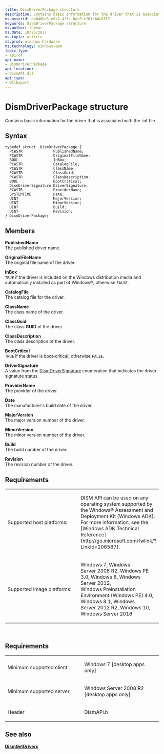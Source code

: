 ```yaml
---
title: DismDriverPackage structure
description: Contains basic information for the driver that is associated with the .inf file.
ms.assetid: ea048bd3-e0a2-4ffc-8ac0-cf61cb4c8f17
keywords: DismDriverPackage structure
ms.author: themar
ms.date: 10/25/2017
ms.topic: article
ms.prod: windows-hardware
ms.technology: windows-oem
topic_type: 
- apiref
api_name: 
- DismDriverPackage
api_location: 
- DismAPI.dll
api_type: 
- DllExport
---
```


# DismDriverPackage structure


Contains basic information for the driver that is associated with the .inf file.

Syntax
---

```
typedef struct _DismDriverPackage {
  PCWSTR              PublishedName;
  PCWSTR              OriginalFileName;
  BOOL                InBox;
  PCWSTR              CatalogFile;
  PCWSTR              ClassName;
  PCWSTR              ClassGuid;
  PCWSTR              ClassDescription;
  BOOL                BootCritical;
  DismDriverSignature DriverSignature;
  PCWSTR              ProviderName;
  SYSTEMTIME          Date;
  UINT                MajorVersion;
  UINT                MinorVersion;
  UINT                Build;
  UINT                Revision;
} DismDriverPackage;
```

Members
----

**PublishedName**  
The published driver name.

**OriginalFileName**  
The original file name of the driver.

**InBox**  
`TRUE` if the driver is included on the Windows distribution media and automatically installed as part of Windows®, otherwise `FALSE`.

**CatalogFile**  
The catalog file for the driver.

**ClassName**  
The class name of the driver.

**ClassGuid**  
The class **GUID** of the driver.

**ClassDescription**  
The class description of the driver.

**BootCritical**  
`TRUE` if the driver is boot-critical, otherwise `FALSE`.

**DriverSignature**  
A value from the [DismDriverSignature](dismdriversignature-enumeration.md) enumeration that indicates the driver signature status.

**ProviderName**  
The provider of the driver.

**Date**  
The manufacturer's build date of the driver.

**MajorVersion**  
The major version number of the driver.

**MinorVersion**  
The minor version number of the driver.

**Build**  
The build number of the driver.

**Revision**  
The revision number of the driver.

## <span id="Requirements"></span><span id="requirements"></span><span id="REQUIREMENTS"></span>Requirements


<table>
<colgroup>
<col width="50%" />
<col width="50%" />
</colgroup>
<tbody>
<tr class="odd">
<td><p>Supported host platforms:</p></td>
<td><p>DISM API can be used on any operating system supported by the Windows® Assessment and Deployment Kit (Windows ADK). For more information, see the [Windows ADK Technical Reference](http://go.microsoft.com/fwlink/?LinkId=206587).</p></td>
</tr>
<tr class="even">
<td><p>Supported image platforms:</p></td>
<td><p>Windows 7, Windows Server 2008 R2, Windows PE 3.0, Windows 8, Windows Server 2012, Windows Preinstallation Environment (Windows PE) 4.0, Windows 8.1, Windows Server 2012 R2, Windows 10, Windows Server 2016</p></td>
</tr>
</tbody>
</table>

 

Requirements
---------

<table>
<colgroup>
<col width="50%" />
<col width="50%" />
</colgroup>
<tbody>
<tr class="odd">
<td><p>Minimum supported client</p></td>
<td><p>Windows 7 [desktop apps only]</p></td>
</tr>
<tr class="even">
<td><p>Minimum supported server</p></td>
<td><p>Windows Server 2008 R2 [desktop apps only]</p></td>
</tr>
<tr class="odd">
<td><p>Header</p></td>
<td>DismAPI.h</td>
</tr>
</tbody>
</table>

## <span id="see_also"></span>See also


[**DismGetDrivers**](dismgetdrivers-function.md)

 

 




